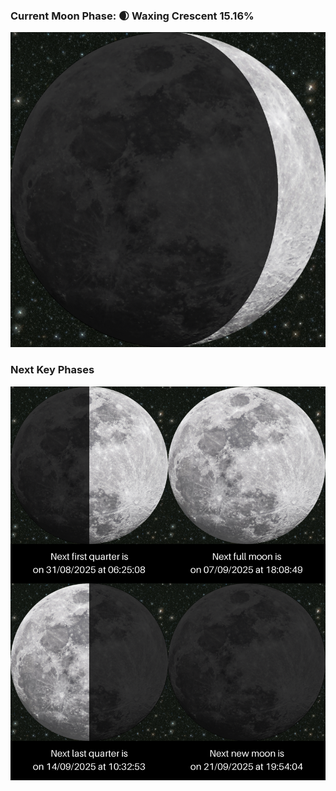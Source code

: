 ### Current Moon Phase: 🌒 Waxing Crescent 15.16%
![Moon Phase](moonphase.png)
### Next Key Phases
![Gallery](gallery.png)
